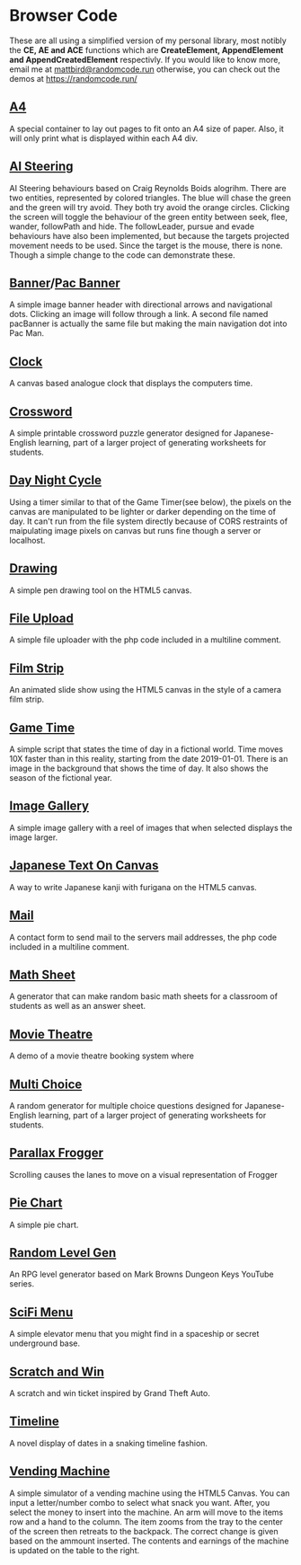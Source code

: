 # Browser Code

These are all using a simplified version of my personal library, most notibly the **CE, AE and ACE** functions which are **CreateElement, AppendElement and AppendCreatedElement** respectivly.
If you would like to know more, email me at <mattbird@randomcode.run> otherwise, you can check out the demos at <https://randomcode.run/>

## [A4](https://randomcode.run/a4)

A special container to lay out pages to fit onto an A4 size of paper.
Also, it will only print what is displayed within each A4 div.

## [AI Steering](https://randomcode.run/aiSteering)

AI Steering behaviours based on Craig Reynolds Boids alogrihm.
There are two entities, represented by colored triangles.
The blue will chase the green and the green will try avoid.
They both try avoid the orange circles.
Clicking the screen will toggle the behaviour of the green entity between seek, flee, wander, followPath and hide.
The followLeader, pursue and evade behaviours have also been implemented, but because the targets projected movement needs to be used.
Since the target is the mouse, there is none. Though a simple change to the code can demonstrate these.

## [Banner](https://randomcode.run/banner)/[Pac Banner](https://randomcode.run/pacBanner)

A simple image banner header with directional arrows and navigational dots.
Clicking an image will follow through a link.
A second file named pacBanner is actually the same file but making the main navigation dot into Pac Man.

## [Clock](https://randomcode.run/clock)

A canvas based analogue clock that displays the computers time.

## [Crossword](https://randomcode.run/crossword)

A simple printable crossword puzzle generator designed for Japanese-English learning, part of a larger project of generating worksheets for students.

## [Day Night Cycle](https://randomcode.run/dayNightCycle)

Using a timer similar to that of the Game Timer(see below), the pixels on the canvas are manipulated to be lighter or darker depending on the time of day.
It can't run from the file system directly because of CORS restraints of maipulating image pixels on canvas but runs fine though a server or localhost.

## [Drawing](https://randomcode.run/drawing)

A simple pen drawing tool on the HTML5 canvas.

## [File Upload](https://randomcode.run/fileUpload)

A simple file uploader with the php code included in a multiline comment.

## [Film Strip](https://randomcode.run/filmStrip)

An animated slide show using the HTML5 canvas in the style of a camera film strip.

## [Game Time](https://randomcode.run/gameTime)

A simple script that states the time of day in a fictional world.
Time moves 10X faster than in this reality, starting from the date 2019-01-01.
There is an image in the background that shows the time of day.
It also shows the season of the fictional year.

## [Image Gallery](https://randomcode.run/imageGallery)

A simple image gallery with a reel of images that when selected displays the image larger.

## [Japanese Text On Canvas](https://randomcode.run/japaneseTextOnCanvas)

A way to write Japanese kanji with furigana on the HTML5 canvas.

## [Mail](https://randomcode.run/mail)

A contact form to send mail to the servers mail addresses, the php code included in a multiline comment.

## [Math Sheet](https://randomcode.run/mathSheet)

A generator that can make random basic math sheets for a classroom of students as well as an answer sheet.

## [Movie Theatre](https://randomcode.run/movieTheatre)

A demo of a movie theatre booking system where

## [Multi Choice](https://randomcode.run/multiChoice)

A random generator for multiple choice questions designed for Japanese-English learning, part of a larger project of generating worksheets for students.

## [Parallax Frogger](https://randomcode.run/parallaxFrogger)

Scrolling causes the lanes to move on a visual representation of Frogger

## [Pie Chart](https://randomcode.run/pieChart)

A simple pie chart.

## [Random Level Gen](https://randomcode.run/randomLevelGen)

An RPG level generator based on Mark Browns Dungeon Keys YouTube series.

## [SciFi Menu](https://randomcode.run/scifiMenu)

A simple elevator menu that you might find in a spaceship or secret underground base.

## [Scratch and Win](https://randomcode.run/scratchAndWin)

A scratch and win ticket inspired by Grand Theft Auto.

## [Timeline](https://randomcode.run/timeline)

A novel display of dates in a snaking timeline fashion.

## [Vending Machine](https://randomcode.run/vendingMachine)

A simple simulator of a vending machine using the HTML5 Canvas.
You can input a letter/number combo to select what snack you want.
After, you select the money to insert into the machine.
An arm will move to the items row and a hand to the column.
The item zooms from the tray to the center of the screen then retreats to the backpack.
The correct change is given based on the ammount inserted.
The contents and earnings of the machine is updated on the table to the right.
